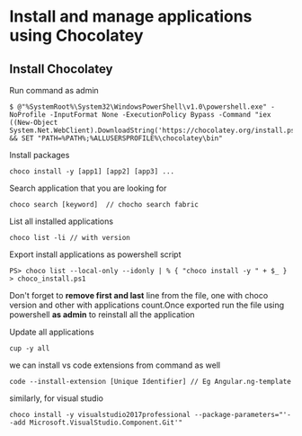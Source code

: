 # Install and manage applications using Chocolatey

## Install Chocolatey

Run command as admin
```
$ @"%SystemRoot%\System32\WindowsPowerShell\v1.0\powershell.exe" -NoProfile -InputFormat None -ExecutionPolicy Bypass -Command "iex ((New-Object System.Net.WebClient).DownloadString('https://chocolatey.org/install.ps1'))" && SET "PATH=%PATH%;%ALLUSERSPROFILE%\chocolatey\bin"

```

Install packages
```
choco install -y [app1] [app2] [app3] ...
```

Search application that you are looking for
```
choco search [keyword]  // chocho search fabric
```

List all installed applications
```
choco list -li // with version
```

Export install applications as powershell script
```
PS> choco list --local-only --idonly | % { "choco install -y " + $_ } > choco_install.ps1 
```
Don't forget to **remove first and last** line from the file, one with choco version and other with applications count.Once exported run the file using powershell **as admin** to reinstall all the application

Update all applications
```
cup -y all
```

we can install vs code extensions from command as well
```
code --install-extension [Unique Identifier] // Eg Angular.ng-template
```

similarly, for visual studio
```
choco install -y visualstudio2017professional --package-parameters="'--add Microsoft.VisualStudio.Component.Git'"
``` 



